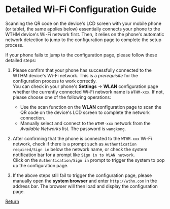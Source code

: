 # Detailed Wi-Fi Configuration Guide

Scanning the QR code on the device's LCD screen with your mobile phone (or tablet, the same applies below) essentially connects your phone to the WTHM device's Wi-Fi network first. Then, it relies on the phone's automatic network detection to jump to the configuration page to complete the setup process.

If your phone fails to jump to the configuration page, please follow these detailed steps:

1. Please confirm that your phone has successfully connected to the WTHM device's Wi-Fi network. This is a *prerequisite* for the configuration process to work correctly.<br>
You can check in your phone's **Settings** -> **WLAN** configuration page whether the currently connected Wi-Fi network name is `WTHM-xxx`. If not, please choose one of the following operations:
    - Use the scan function on the **WLAN** configuration page to scan the QR code on the device's LCD screen to complete the network connection.
    - Manually select and connect to the `WTHM-xxx` network from the *Available Networks* list. The password is `wangkong`.

2. After confirming that the phone is connected to the `WTHM-xxx` Wi-Fi network, check if there is a prompt such as `Authentication required/Sign in` below the network name, or check the system notification bar for a prompt like `Sign in to WLAN network`.<br>
Click on the `Authentication/Sign in` prompt to trigger the system to pop up the configuration page.

3. If the above steps still fail to trigger the configuration page, please manually open the **system browser** and enter `http://wthm.com` in the address bar. The browser will then load and display the configuration page.

[Return](./wifi-config.md)